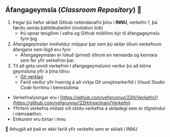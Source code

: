 ## Áfangageymsla (_Classroom Repository_)  👋

1.  Þegar þú hefur skilað Github notendanafni þínu í **INNU**, verkefni 1, þá færðu senda þátttökubeiðni (_invitation link_) 
    * Þú opnar tengilinn í vafra og Github miðillinn býr til áfangageymslu fyrir þig
2. Áfangageymslan inniheldur möppur þar sem þú skilar öllum verkefnum áfangans sem lögð eru fyrir
   * Áfangageymslan er lokuð (_privat_) öðrum en nemanda og kennara sem fer yfir verkefnin þar.
3. Til að geta unnið verkefnin í áfangageymslunni verður þú að klóna geymsluna yfir á þína tölvu
   * [Git verklag](https://vefgrunnur.github.io/verkefnaskil/git_verklag.html)
   * Farið verður yfir hvernig á að virkja Git umsjónarkerfið í _Visual Studio Code_ forritinu í kennslutíma

* Verkefnalýsingar eru í [https://github.com/vefgrunnur/22H/Verkefni/](https://github.com/vefgrunnur/22H/tree/main/Verkefni)
* Yfirferð verkefna miðast við stöðu verkefna á skiladegi sem er tilgreindur í námsáætlun. 
* Einkunnir eru birtar í Innu

🧙 Athugið að það er ekki farið yfir verkefni sem er skilað í INNU
